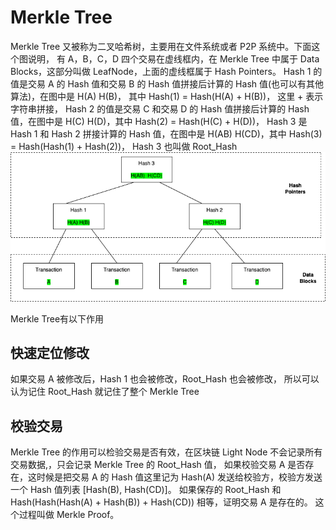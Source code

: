 # Merkle Tree
Merkle Tree 又被称为二叉哈希树，主要用在文件系统或者 P2P 系统中。下面这个图说明，
有 A，B，C，D 四个交易在虚线框内，在 Merkle Tree 中属于 Data Blocks，这部分叫做 LeafNode，上面的虚线框属于 Hash Pointers。
Hash 1 的值是交易 A 的 Hash 值和交易 B 的 Hash 值拼接后计算的 Hash 值(也可以有其他算法)，在图中是 H(A) H(B)，
其中 Hash(1) = Hash(H(A) + H(B))， 这里 + 表示字符串拼接，
Hash 2 的值是交易 C 和交易 D 的 Hash 值拼接后计算的 Hash 值，在图中是 H(C) H(D)，其中 Hash(2) = Hash(H(C) + H(D))，
Hash 3 是 Hash 1 和 Hash 2 拼接计算的 Hash 值，在图中是 H(AB) H(CD)，其中 Hash(3) = Hash(Hash(1) + Hash(2))，
Hash 3 也叫做 Root_Hash
![merkle tree](../../../../../static/img/merkle_tree/merkle_tree.png)

Merkle Tree有以下作用

## 快速定位修改

如果交易 A 被修改后，Hash 1 也会被修改，Root_Hash 也会被修改，
所以可以认为记住 Root_Hash 就记住了整个 Merkle Tree

## 校验交易

Merkle Tree 的作用可以检验交易是否有效，在区块链 Light Node 不会记录所有交易数据,，只会记录 Merkle Tree 的 Root_Hash 值，
如果校验交易 A 是否存在，这时候是把交易 A 的 Hash 值这里记为 Hash(A) 发送给校验方，校验方发送一个 Hash 值列表 [Hash(B), Hash(CD)]。
如果保存的 Root_Hash 和 Hash(Hash(Hash(A) + Hash(B)) + Hash(CD)) 相等，证明交易 A 是存在的。 这个过程叫做 Merkle Proof。